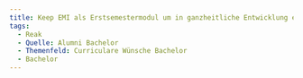```yaml
---
title: Keep EMI als Erstsemestermodul um in ganzheitliche Entwicklung einzutauchen
tags:
  - Reak
  - Quelle: Alumni Bachelor
  - Themenfeld: Curriculare Wünsche Bachelor
  - Bachelor
---
```

